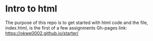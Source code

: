 # Intro to html

The purpose of this repo is to get started with html code and the file, index.html, is the first of a few assignments
Gh-pages link: https://okwe0002.github.io/starter/
